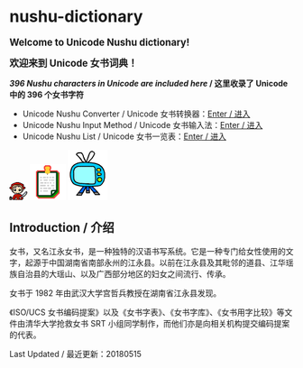 # nushu-dictionary

<p><b><big>Welcome to Unicode Nushu dictionary!</big></b></p>

<p><b><big>欢迎来到 Unicode 女书词典！</big></b></p>

**_396 Nushu characters in Unicode are included here_ / 这里收录了 Unicode 中的 396 个女书字符**

* Unicode Nushu Converter / Unicode 女书转换器：[Enter / 进入](converter.htm)
* Unicode Nushu Input Method / Unicode 女书输入法：[Enter / 进入](https://github.com/chromezh/unicode_nushu)
* Unicode Nushu List / Unicode 女书一览表：[Enter / 进入](list.htm)

![](gif/ico.gif) ![](gif/0012.gif) ![](gif/v4_anim022.gif)

## Introduction / 介绍

女书，又名江永女书，是一种独特的汉语书写系统。它是一种专门给女性使用的文字，起源于中国湖南省南部永州的江永县。以前在江永县及其毗邻的道县、江华瑶族自治县的大瑶山、以及广西部分地区的妇女之间流行、传承。

女书于 1982 年由武汉大学宫哲兵教授在湖南省江永县发现。

《ISO/UCS 女书编码提案》以及《女书字表》、《女书字库》、《女书用字比较》等文件由清华大学抢救女书 SRT 小组同学制作，而他们亦是向相关机构提交编码提案的代表。

Last Updated / 最近更新：20180515
